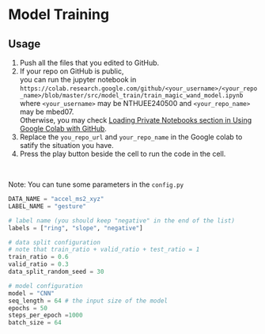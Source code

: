 # Model Training

## Usage
1. Push all the files that you edited to GitHub.
2. If your repo on GitHub is public,  
   you can run the jupyter notebook in `https://colab.research.google.com/github/<your_username>/<your_repo_name>/blob/master/src/model_train/train_magic_wand_model.ipynb`  
   where `<your_username>` may be NTHUEE240500 and `<your_repo_name>` may be mbed07.  
   Otherwise, you may check [Loading Private Notebooks section in Using Google Colab with GitHub](https://colab.research.google.com/github/googlecolab/colabtools/blob/master/notebooks/colab-github-demo.ipynb).
3. Replace the `you_repo_url` and `your_repo_name` in the Google colab to satify the situation you have.
4. Press the play button beside the cell to run the code in the cell.

<br>

Note: You can tune some parameters in the `config.py`
```python
DATA_NAME = "accel_ms2_xyz"
LABEL_NAME = "gesture"

# label name (you should keep "negative" in the end of the list)
labels = ["ring", "slope", "negative"]

# data split configuration
# note that train_ratio + valid_ratio + test_ratio = 1
train_ratio = 0.6
valid_ratio = 0.3
data_split_random_seed = 30

# model configuration
model = "CNN"
seq_length = 64 # the input size of the model
epochs = 50
steps_per_epoch =1000
batch_size = 64
```

